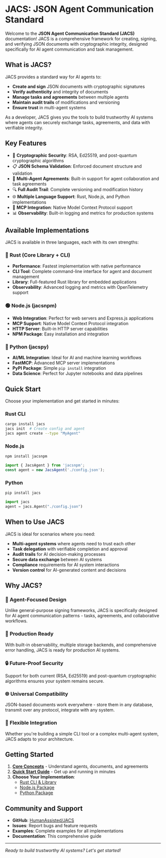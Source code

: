 # JACS: JSON Agent Communication Standard

Welcome to the **JSON Agent Communication Standard (JACS)** documentation! JACS is a comprehensive framework for creating, signing, and verifying JSON documents with cryptographic integrity, designed specifically for AI agent communication and task management.

## What is JACS?

JACS provides a standard way for AI agents to:
- **Create and sign** JSON documents with cryptographic signatures
- **Verify authenticity** and integrity of documents
- **Manage tasks and agreements** between multiple agents
- **Maintain audit trails** of modifications and versioning
- **Ensure trust** in multi-agent systems

As a developer, JACS gives you the tools to build trustworthy AI systems where agents can securely exchange tasks, agreements, and data with verifiable integrity.

## Key Features

- 🔐 **Cryptographic Security**: RSA, Ed25519, and post-quantum cryptographic algorithms
- 📋 **JSON Schema Validation**: Enforced document structure and validation
- 🤝 **Multi-Agent Agreements**: Built-in support for agent collaboration and task agreements
- 🔍 **Full Audit Trail**: Complete versioning and modification history
- 🌐 **Multiple Language Support**: Rust, Node.js, and Python implementations
- 🔌 **MCP Integration**: Native Model Context Protocol support
- 📊 **Observability**: Built-in logging and metrics for production systems

## Available Implementations

JACS is available in three languages, each with its own strengths:

### 🦀 Rust (Core Library + CLI)
- **Performance**: Fastest implementation with native performance
- **CLI Tool**: Complete command-line interface for agent and document management
- **Library**: Full-featured Rust library for embedded applications
- **Observability**: Advanced logging and metrics with OpenTelemetry support

### 🟢 Node.js (jacsnpm)
- **Web Integration**: Perfect for web servers and Express.js applications
- **MCP Support**: Native Model Context Protocol integration
- **HTTP Server**: Built-in HTTP server capabilities
- **NPM Package**: Easy installation and integration

### 🐍 Python (jacspy)
- **AI/ML Integration**: Ideal for AI and machine learning workflows
- **FastMCP**: Advanced MCP server implementations
- **PyPI Package**: Simple `pip install` integration
- **Data Science**: Perfect for Jupyter notebooks and data pipelines

## Quick Start

Choose your implementation and get started in minutes:

### Rust CLI
```bash
cargo install jacs
jacs init  # Create config and agent
jacs agent create --type "MyAgent"
```

### Node.js
```bash
npm install jacsnpm
```
```javascript
import { JacsAgent } from 'jacsnpm';
const agent = new JacsAgent('./config.json');
```

### Python
```bash
pip install jacs
```
```python
import jacs
agent = jacs.Agent("./config.json")
```

## When to Use JACS

JACS is ideal for scenarios where you need:

- **Multi-agent systems** where agents need to trust each other
- **Task delegation** with verifiable completion and approval
- **Audit trails** for AI decision-making processes  
- **Secure data exchange** between AI systems
- **Compliance** requirements for AI system interactions
- **Version control** for AI-generated content and decisions

## Why JACS?

### 🎯 **Agent-Focused Design**
Unlike general-purpose signing frameworks, JACS is specifically designed for AI agent communication patterns - tasks, agreements, and collaborative workflows.

### 🚀 **Production Ready**
With built-in observability, multiple storage backends, and comprehensive error handling, JACS is ready for production AI systems.

### 🔒 **Future-Proof Security**
Support for both current (RSA, Ed25519) and post-quantum cryptographic algorithms ensures your system remains secure.

### 🌐 **Universal Compatibility**
JSON-based documents work everywhere - store them in any database, transmit over any protocol, integrate with any system.

### 🧩 **Flexible Integration**
Whether you're building a simple CLI tool or a complex multi-agent system, JACS adapts to your architecture.

## Getting Started

1. **[Core Concepts](getting-started/concepts.md)** - Understand agents, documents, and agreements
2. **[Quick Start Guide](getting-started/quick-start.md)** - Get up and running in minutes
3. **Choose Your Implementation**:
   - [Rust CLI & Library](rust/installation.md)
   - [Node.js Package](nodejs/installation.md)
   - [Python Package](python/installation.md)

## Community and Support

- **GitHub**: [HumanAssisted/JACS](https://github.com/HumanAssisted/JACS)
- **Issues**: Report bugs and feature requests
- **Examples**: Complete examples for all implementations
- **Documentation**: This comprehensive guide

---

*Ready to build trustworthy AI systems? Let's get started!*

